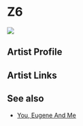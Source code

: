 # Z6

![](../../asssets/artists/Z6.png)

## Artist Profile



## Artist Links



## See also

- [You, Eugene And Me](Z6-You__Eugene_And_Me.md)
